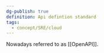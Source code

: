 ```yaml
---
dg-publish: true
definition: Api defintion standard
tags:
  - concept/SRE/cloud
---
```

Nowadays referred to as [[OpenAPI]].